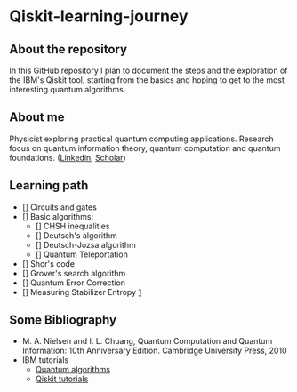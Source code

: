 # Qiskit-learning-journey

## About the repository
In this GitHub repository I plan to document the steps and the exploration of the IBM's Qiskit tool, starting from the basics and hoping to get to the most interesting quantum algorithms.

## About me
Physicist exploring practical quantum computing applications. Research focus on quantum information theory, quantum computation and quantum foundations. ([Linkedin](https://www.linkedin.com/in/gianluca-cuffaro-3987a1295/), [Scholar](https://scholar.google.com/citations?user=0fRnnmMAAAAJ&hl=it))

## Learning path
- [] Circuits and gates
- [] Basic algorithms:
    - [] CHSH inequalities
    - [] Deutsch's algorithm
    - [] Deutsch-Jozsa algorithm
    - [] Quantum Teleportation
- [] Shor's code
- [] Grover's search algorithm
- [] Quantum Error Correction
- [] Measuring Stabilizer Entropy [1](https://doi.org/10.1103/PhysRevLett.132.240602)


## Some Bibliography
- M. A. Nielsen and I. L. Chuang, Quantum Computation and Quantum Information: 10th Anniversary Edition. Cambridge University Press, 2010
- IBM tutorials
    - [Quantum algorithms](https://quantum.cloud.ibm.com/learning/en/courses/fundamentals-of-quantum-algorithms)
    - [Qiskit tutorials](https://quantum.cloud.ibm.com/docs/en/tutorials)

 
